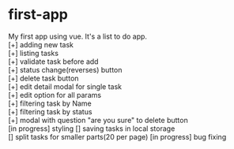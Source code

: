 # first-app
My first app using vue. It's a list to do app.\
[+] adding new task\
[+] listing tasks\
[+] validate task before add\
[+] status change(reverses) button\
[+] delete task button\
[+] edit detail modal for single task\
[+] edit option for all params\
[+] filtering task by Name\
[+] filtering task by status\
[+] modal with question "are you sure" to delete button\
[in progress] styling
[] saving tasks in local storage\
[] split tasks for smaller parts(20 per page)
[in progress] bug fixing